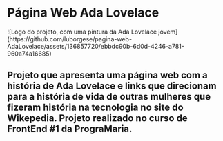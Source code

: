 <h1 align "center"> Página Web Ada Lovelace</h1>
![Logo do projeto, com uma pintura da Ada Lovelace jovem](https://github.com/luborgese/pagina-web-AdaLovelace/assets/136857720/ebbdc90b-6d0d-4246-a781-960a74a16685)
<h2>Projeto que apresenta uma página web com a história de Ada Lovelace e links que direcionam para a história de vida de outras mulheres que fizeram história na tecnologia no site do Wikepedia. 
Projeto realizado no curso de FrontEnd #1 da PrograMaria. </h2>
